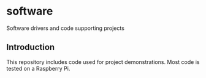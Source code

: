 # software
Software drivers and code supporting projects

## Introduction

This repository includes code used for project demonstrations. Most code is tested
on a Raspberry Pi.
